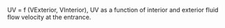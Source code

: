 UV = f (VExterior, VInterior), UV as a function of interior and exterior fluid flow velocity at the entrance.